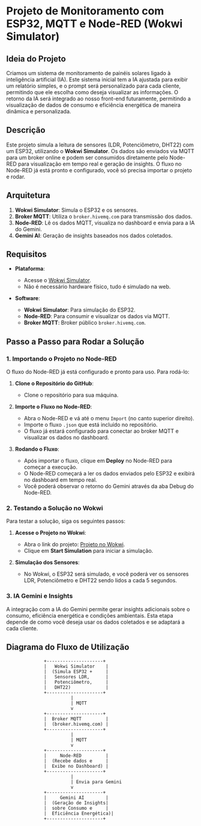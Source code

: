 # Projeto de Monitoramento com ESP32, MQTT e Node-RED (Wokwi Simulator)

## Ideia do Projeto

Criamos um sistema de monitoramento de painéis solares ligado à inteligência artificial (IA). Este sistema inicial tem a IA ajustada para exibir um relatório simples, e o prompt será personalizado para cada cliente, permitindo que ele escolha como deseja visualizar as informações. O retorno da IA será integrado ao nosso front-end futuramente, permitindo a visualização de dados de consumo e eficiência energética de maneira dinâmica e personalizada.

## Descrição

Este projeto simula a leitura de sensores (LDR, Potenciômetro, DHT22) com um ESP32, utilizando o **Wokwi Simulator**. Os dados são enviados via MQTT para um broker online e podem ser consumidos diretamente pelo Node-RED para visualização em tempo real e geração de insights. O fluxo no Node-RED já está pronto e configurado, você só precisa importar o projeto e rodar.

## Arquitetura

1. **Wokwi Simulator**: Simula o ESP32 e os sensores.
2. **Broker MQTT**: Utiliza o `broker.hivemq.com` para transmissão dos dados.
3. **Node-RED**: Lê os dados MQTT, visualiza no dashboard e envia para a IA do Gemini.
4. **Gemini AI**: Geração de insights baseados nos dados coletados.

## Requisitos

- **Plataforma**:
  - Acesse o [Wokwi Simulator](https://wokwi.com).
  - Não é necessário hardware físico, tudo é simulado na web.

- **Software**:
  - **Wokwi Simulator**: Para simulação do ESP32.
  - **Node-RED**: Para consumir e visualizar os dados via MQTT.
  - **Broker MQTT**: Broker público `broker.hivemq.com`.

## Passo a Passo para Rodar a Solução

### 1. Importando o Projeto no Node-RED

O fluxo do Node-RED já está configurado e pronto para uso. Para rodá-lo:

1. **Clone o Repositório do GitHub**:
   - Clone o repositório para sua máquina.

2. **Importe o Fluxo no Node-RED**:
   - Abra o Node-RED e vá até o menu `Import` (no canto superior direito).
   - Importe o fluxo `.json` que está incluído no repositório.
   - O fluxo já estará configurado para conectar ao broker MQTT e visualizar os dados no dashboard.

3. **Rodando o Fluxo**:
   - Após importar o fluxo, clique em **Deploy** no Node-RED para começar a execução.
   - O Node-RED começará a ler os dados enviados pelo ESP32 e exibirá no dashboard em tempo real.
   - Você poderá observar o retorno do Gemini através da aba Debug do Node-RED.

### 2. Testando a Solução no Wokwi

Para testar a solução, siga os seguintes passos:

1. **Acesse o Projeto no Wokwi**: 
   - Abra o link do projeto: [Projeto no Wokwi](https://wokwi.com/projects/414401668996590593).
   - Clique em **Start Simulation** para iniciar a simulação.

2. **Simulação dos Sensores**:
   - No Wokwi, o ESP32 será simulado, e você poderá ver os sensores LDR, Potenciômetro e DHT22 sendo lidos a cada 5 segundos.

### 3. IA Gemini e Insights

A integração com a IA do Gemini permite gerar insights adicionais sobre o consumo, eficiência energética e condições ambientais. Esta etapa depende de como você deseja usar os dados coletados e se adaptará a cada cliente.

## Diagrama do Fluxo de Utilização

```plaintext
              +---------------------+
              |   Wokwi Simulator    |
              |  (Simula ESP32 +     |
              |   Sensores LDR,      |
              |   Potenciômetro,     |
              |   DHT22)             |
              +---------------------+
                        |
                        | MQTT
                        v
              +---------------------+
              |  Broker MQTT         |
              |  (broker.hivemq.com) |
              +---------------------+
                        |
                        | MQTT
                        v
              +---------------------+
              |     Node-RED         |
              |  (Recebe dados e     |
              |  Exibe no Dashboard) |
              +---------------------+
                        |
                        | Envia para Gemini
                        v
              +---------------------+
              |     Gemini AI        |
              |  (Geração de Insights|
              |  sobre Consumo e     |
              |  Eficiência Energética)|
              +---------------------+

